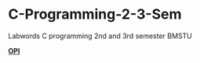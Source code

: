 # C-Programming-2-3-Sem

Labwords C programming 2nd and 3rd semester BMSTU

[**OPI**](https://github.com/Sakerini/C-Programming-2-3-Sem/master/OPI)  
